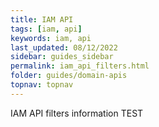 ```yaml
---
title: IAM API
tags: [iam, api]
keywords: iam, api
last_updated: 08/12/2022
sidebar: guides_sidebar
permalink: iam_api_filters.html
folder: guides/domain-apis
topnav: topnav
---
```


IAM API filters information
TEST